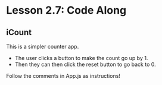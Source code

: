 # Lesson 2.7: Code Along

## iCount

This is a simpler counter app. 
- The user clicks a button to make the count go up by 1.
- Then they can then click the reset button to go back to 0.

Follow the comments in App.js as instructions!

